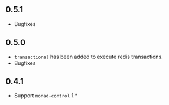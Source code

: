 0.5.1
-----------------------------------------------------------------------------
- Bugfixes

0.5.0
-----------------------------------------------------------------------------
- `transactional` has been added to execute redis transactions.
- Bugfixes

0.4.1
-----------------------------------------------------------------------------
- Support `monad-control` 1.*
